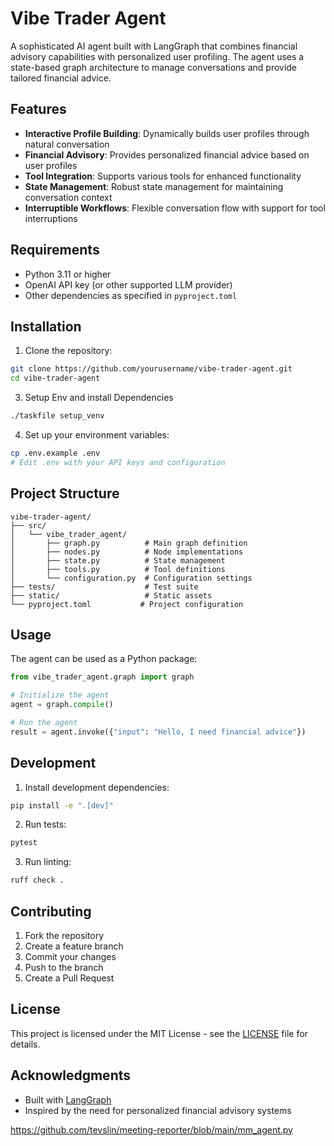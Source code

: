 # Vibe Trader Agent

A sophisticated AI agent built with LangGraph that combines financial advisory capabilities with personalized user profiling. The agent uses a state-based graph architecture to manage conversations and provide tailored financial advice.

## Features

- **Interactive Profile Building**: Dynamically builds user profiles through natural conversation
- **Financial Advisory**: Provides personalized financial advice based on user profiles
- **Tool Integration**: Supports various tools for enhanced functionality
- **State Management**: Robust state management for maintaining conversation context
- **Interruptible Workflows**: Flexible conversation flow with support for tool interruptions

## Requirements

- Python 3.11 or higher
- OpenAI API key (or other supported LLM provider)
- Other dependencies as specified in `pyproject.toml`

## Installation

1. Clone the repository:
```bash
git clone https://github.com/yourusername/vibe-trader-agent.git
cd vibe-trader-agent
```

3. Setup Env and install Dependencies
```bash
./taskfile setup_venv
```

4. Set up your environment variables:
```bash
cp .env.example .env
# Edit .env with your API keys and configuration
```

## Project Structure

```
vibe-trader-agent/
├── src/
│   └── vibe_trader_agent/
│       ├── graph.py          # Main graph definition
│       ├── nodes.py          # Node implementations
│       ├── state.py          # State management
│       ├── tools.py          # Tool definitions
│       └── configuration.py  # Configuration settings
├── tests/                    # Test suite
├── static/                   # Static assets
└── pyproject.toml           # Project configuration
```

## Usage

The agent can be used as a Python package:

```python
from vibe_trader_agent.graph import graph

# Initialize the agent
agent = graph.compile()

# Run the agent
result = agent.invoke({"input": "Hello, I need financial advice"})
```

## Development

1. Install development dependencies:
```bash
pip install -e ".[dev]"
```

2. Run tests:
```bash
pytest
```

3. Run linting:
```bash
ruff check .
```

## Contributing

1. Fork the repository
2. Create a feature branch
3. Commit your changes
4. Push to the branch
5. Create a Pull Request

## License

This project is licensed under the MIT License - see the [LICENSE](LICENSE) file for details.

## Acknowledgments

- Built with [LangGraph](https://github.com/langchain-ai/langgraph)
- Inspired by the need for personalized financial advisory systems

https://github.com/tevslin/meeting-reporter/blob/main/mm_agent.py

